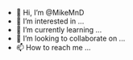 - 👋 Hi, I’m @MikeMnD
- 👀 I’m interested in ...
- 🌱 I’m currently learning ...
- 💞️ I’m looking to collaborate on ...
- 📫 How to reach me ...

<!---
MikeMnD/MikeMnD is a ✨ special ✨ repository because its `README.md` (this file) appears on your GitHub profile.
You can click the Preview link to take a look at your changes.
--->
